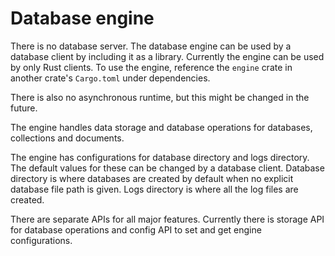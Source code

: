 # Database engine

There is no database server. The database engine can be used by a database client by including it as a library. Currently the engine can be used by only Rust clients. To use the engine, reference the `engine` crate in another crate's `Cargo.toml` under dependencies.

There is also no asynchronous runtime, but this might be changed in the future.

The engine handles data storage and database operations for databases, collections and documents.

The engine has configurations for database directory and logs directory. The default values for these can be changed by a database client. Database directory is where databases are created by default when no explicit database file path is given. Logs directory is where all the log files are created.

There are separate APIs for all major features. Currently there is storage API for database operations and config API to set and get engine configurations.
